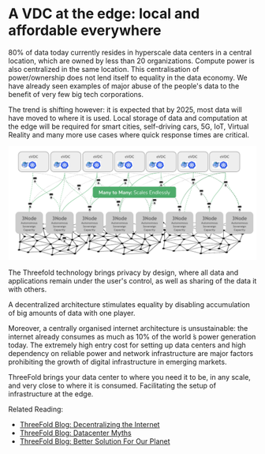 # A VDC at the edge: local and affordable everywhere

80% of data today currently resides in hyperscale data centers in a central location, which are owned by less than 20 organizations. Compute power is also centralized in the same location. This centralisation of power/ownership does not lend itself to equality in the data economy. We have already seen examples of major abuse of the people's data to the benefit of very few big tech corporations.

The trend is shifting however: it is expected that by 2025, most data will have moved to where it is used. Local storage of data and computation at the edge will be required for smart cities, self-driving cars, 5G, IoT, Virtual Reality and many more use cases where quick response times are critical.

![](img/decentralized_usp.png)

The Threefold technology brings privacy by design, where all data and applications remain under the user's control, as well as sharing of the data it with others.

A decentralized architecture stimulates equality by disabling accumulation of big amounts of data with one player.

Moreover, a centrally organised internet architecture is unsustainable: the internet already consumes as much as 10% of the world ́s power generation today. The extremely high entry cost for setting up data centers and high dependency on reliable power and network infrastructure are major factors prohibiting the growth of digital infrastructure in emerging markets.

ThreeFold brings your data center to where you need it to be, in any scale, and very close to where it is consumed. Facilitating the setup of infrastructure at the edge.

Related Reading:
- [ThreeFold Blog: Decentralizing the Internet](https://threefold.io/blog/post/decentralzing_the_internet/)
- [ThreeFold Blog: Datacenter Myths](https://threefold.io/blog/post/big_datacenter_myth/)
- [ThreeFold Blog: Better Solution For Our Planet](https://threefold.io/blog/post/for_our_planet/)